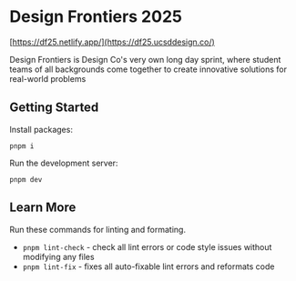 # Design Frontiers 2025

[https://df25.netlify.app/](https://df25.ucsddesign.co/)

Design Frontiers is Design Co's very own long day sprint, where student teams of all backgrounds come together to create innovative solutions for real-world problems

## Getting Started

Install packages:

```
pnpm i
```

Run the development server:

```
pnpm dev
```

## Learn More

Run these commands for linting and formating.

- `pnpm lint-check` - check all lint errors or code style issues without modifying any files
- `pnpm lint-fix` - fixes all auto-fixable lint errors and reformats code
